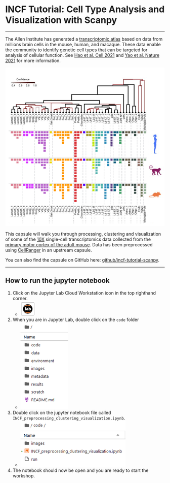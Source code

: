 # INCF Tutorial: Cell Type Analysis and Visualization with Scanpy

---

The Allen Institute has generated a [transcriptomic atlas](https://knowledge.brain-map.org/celltypes) based on data from millions brain cells in the mouse, human, and macaque. These data enable the community to identify genetic cell types that can be targeted for analysis of cellular function. See [Hao et al. Cell 2021](https://www.cell.com/cell/fulltext/S0092-8674(21)00583-3) and [Yao et al. Nature 2021](https://www.nature.com/articles/s41586-021-03500-8) for more information.

![Cell Type Taxonomy](images/cell_type_taxonomy.png)

This capsule will walk you through processing, clustering and visualization of some of the [10X](https://www.10xgenomics.com/) single-cell transcriptomics data collected from the [primary motor cortex of the adult mouse](https://knowledge.brain-map.org/celltypes/CCN202002013). Data has been preprocessed using [CellRanger](https://support.10xgenomics.com/single-cell-gene-expression/software/pipelines/latest/what-is-cell-ranger) in an upstream capsule.

You can also find the capsule on GitHub here: [github/incf-tutorial-scanpy](https://github.com/AllenNeuralDynamics/incf-tutorial-scanpy).

---

## How to run the jupyter notebook

1. Click on the Jupyter Lab Cloud Workstation icon in the top righthand corner.
    - ![JL icon](images/jupyter_lab_icon.png)
2. When you are in Jupyter Lab, double click on the `code` folder
    - ![code folder](images/code_folder.png)
3. Double click on the jupyter notebook file called `INCF_preprocessing_clustering_visualization.ipynb`.
    - ![INCF notebook](images/INCF_preprocessing_clustering_visualization.png)
4. The notebook should now be open and you are ready to start the workshop.